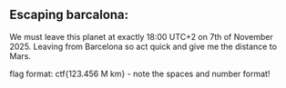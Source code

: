 ## Escaping barcalona:
We must leave this planet at exactly 18:00 UTC+2 on 7th of November 2025. Leaving from Barcelona so act quick and give me the distance to Mars.

flag format: ctf{123.456 M km} - note the spaces and number format!